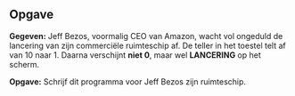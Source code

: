 ## Opgave


**Gegeven:** Jeff Bezos, voormalig CEO van Amazon, wacht vol ongeduld de lancering van zijn commerciële ruimteschip af. De teller in het toestel telt af van 10 naar 1. Daarna verschijnt **niet 0**, maar wel **LANCERING** op het scherm. 

**Opgave:** Schrijf dit programma voor Jeff Bezos zijn ruimteschip. 
